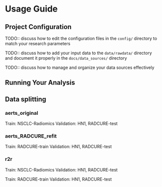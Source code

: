 # Usage Guide

## Project Configuration

TODO:: discuss how to edit the configuration files in the `config/` directory to match your research parameters

TODO:: discuss how to add your input data to the `data/rawdata/` directory and document it properly in the `docs/data_sources/` directory

TODO:: discuss how to manage and organize your data sources effectively

## Running Your Analysis



## Data splitting
### aerts_original
Train: NSCLC-Radiomics
Validation: HN1, RADCURE-test

### aerts_RADCURE_refit
Train: RADCURE-train
Validation: HN1, RADCURE-test

### r2r
Train: NSCLC-Radiomics
Validation: HN1, RADCURE-test

Train: RADCURE-train
Validation: HN1, RADCURE-test
